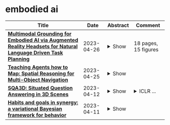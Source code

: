 # embodied ai

| **Title** | **Date** | **Abstract** | **Comment** |
| --- | --- | --- | --- |
| **[Multimodal Grounding for Embodied AI via Augmented Reality Headsets for Natural Language Driven Task Planning](http://arxiv.org/abs/2304.13676v1)** | 2023-04-26 | <details><summary>Show</summary><p>Recent advances in generative modeling have spurred a resurgence in the field of Embodied Artificial Intelligence (EAI). EAI systems typically deploy large language models to physical systems capable of interacting with their environment. In our exploration of EAI for industrial domains, we successfully demonstrate the feasibility of co-located, human-robot teaming. Specifically, we construct an experiment where an Augmented Reality (AR) headset mediates information exchange between an EAI agent and human operator for a variety of inspection tasks. To our knowledge the use of an AR headset for multimodal grounding and the application of EAI to industrial tasks are novel contributions within Embodied AI research. In addition, we highlight potential pitfalls in EAI's construction by providing quantitative and qualitative analysis on prompt robustness.</p></details> | 18 pages, 15 figures |
| **[Teaching Agents how to Map: Spatial Reasoning for Multi-Object Navigation](http://arxiv.org/abs/2107.06011v4)** | 2023-04-25 | <details><summary>Show</summary><p>In the context of visual navigation, the capacity to map a novel environment is necessary for an agent to exploit its observation history in the considered place and efficiently reach known goals. This ability can be associated with spatial reasoning, where an agent is able to perceive spatial relationships and regularities, and discover object characteristics. Recent work introduces learnable policies parametrized by deep neural networks and trained with Reinforcement Learning (RL). In classical RL setups, the capacity to map and reason spatially is learned end-to-end, from reward alone. In this setting, we introduce supplementary supervision in the form of auxiliary tasks designed to favor the emergence of spatial perception capabilities in agents trained for a goal-reaching downstream objective. We show that learning to estimate metrics quantifying the spatial relationships between an agent at a given location and a goal to reach has a high positive impact in Multi-Object Navigation settings. Our method significantly improves the performance of different baseline agents, that either build an explicit or implicit representation of the environment, even matching the performance of incomparable oracle agents taking ground-truth maps as input. A learning-based agent from the literature trained with the proposed auxiliary losses was the winning entry to the Multi-Object Navigation Challenge, part of the CVPR 2021 Embodied AI Workshop.</p></details> |  |
| **[SQA3D: Situated Question Answering in 3D Scenes](http://arxiv.org/abs/2210.07474v5)** | 2023-04-12 | <details><summary>Show</summary><p>We propose a new task to benchmark scene understanding of embodied agents: Situated Question Answering in 3D Scenes (SQA3D). Given a scene context (e.g., 3D scan), SQA3D requires the tested agent to first understand its situation (position, orientation, etc.) in the 3D scene as described by text, then reason about its surrounding environment and answer a question under that situation. Based upon 650 scenes from ScanNet, we provide a dataset centered around 6.8k unique situations, along with 20.4k descriptions and 33.4k diverse reasoning questions for these situations. These questions examine a wide spectrum of reasoning capabilities for an intelligent agent, ranging from spatial relation comprehension to commonsense understanding, navigation, and multi-hop reasoning. SQA3D imposes a significant challenge to current multi-modal especially 3D reasoning models. We evaluate various state-of-the-art approaches and find that the best one only achieves an overall score of 47.20%, while amateur human participants can reach 90.06%. We believe SQA3D could facilitate future embodied AI research with stronger situation understanding and reasoning capability.</p></details> | <details><summary>ICLR ...</summary><p>ICLR 2023. First two authors contributed equally. Project website: https://sqa3d.github.io</p></details> |
| **[Habits and goals in synergy: a variational Bayesian framework for behavior](http://arxiv.org/abs/2304.05008v1)** | 2023-04-11 | <details><summary>Show</summary><p>How to behave efficiently and flexibly is a central problem for understanding biological agents and creating intelligent embodied AI. It has been well known that behavior can be classified as two types: reward-maximizing habitual behavior, which is fast while inflexible; and goal-directed behavior, which is flexible while slow. Conventionally, habitual and goal-directed behaviors are considered handled by two distinct systems in the brain. Here, we propose to bridge the gap between the two behaviors, drawing on the principles of variational Bayesian theory. We incorporate both behaviors in one framework by introducing a Bayesian latent variable called "intention". The habitual behavior is generated by using prior distribution of intention, which is goal-less; and the goal-directed behavior is generated by the posterior distribution of intention, which is conditioned on the goal. Building on this idea, we present a novel Bayesian framework for modeling behaviors. Our proposed framework enables skill sharing between the two kinds of behaviors, and by leveraging the idea of predictive coding, it enables an agent to seamlessly generalize from habitual to goal-directed behavior without requiring additional training. The proposed framework suggests a fresh perspective for cognitive science and embodied AI, highlighting the potential for greater integration between habitual and goal-directed behaviors.</p></details> |  |